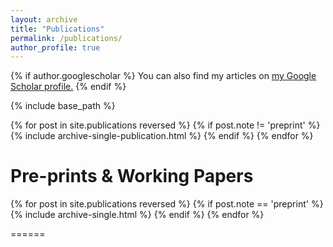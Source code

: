 ```yaml
---
layout: archive
title: "Publications"
permalink: /publications/
author_profile: true
---
```


{% if author.googlescholar %}
  You can also find my articles on <u><a href="{{author.googlescholar}}">my Google Scholar profile</a>.</u>
{% endif %}

{% include base_path %}

{% for post in site.publications reversed %}
  {% if post.note != 'preprint' %}
    {% include archive-single-publication.html %}
  {% endif %}
{% endfor %}

Pre-prints & Working Papers
======
{% for post in site.publications reversed %}
  {% if post.note == 'preprint' %}
    {% include archive-single.html %}
  {% endif %}
{% endfor %}

======

